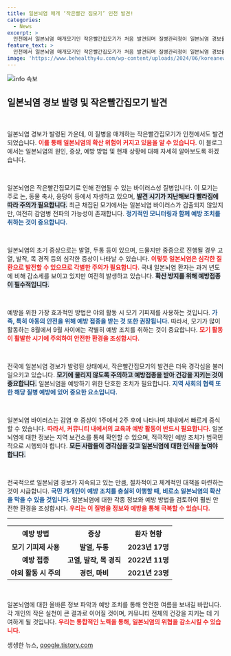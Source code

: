 ```yaml
---
title: 일본뇌염 매개 ‘작은빨간 집모기’ 인천 발견!
categories:
  - News
excerpt: >
  인천에서 일본뇌염 매개모기인 작은빨간집모기가 처음 발견되며 질병관리청이 일본뇌염 경보를 발령했습니다. 모기에 물리지 않도록 주의가 필요합니다!
feature_text: >
  인천에서 일본뇌염 매개모기인 작은빨간집모기가 처음 발견되며 질병관리청이 일본뇌염 경보를 발령했습니다. 모기에 물리지 않도록 주의가 필요합니다!
image: 'https://www.behealthy4u.com/wp-content/uploads/2024/06/koreanews.jpg'
---
```


<p><img src="https://www.behealthy4u.com/wp-content/uploads/2024/06/koreanews.jpg" alt="info 속보" /></p>

<h2 data-ke-size="size26">일본뇌염 경보 발령 및 작은빨간집모기 발견</h2>

<p data-ke-size="size16">&nbsp;</p>

<p>일본뇌염 경보가 발령된 가운데, 이 질병을 매개하는 작은빨간집모기가 인천에서도 발견되었습니다. <b><span style="color: #ee2323;">이를 통해 일본뇌염의 확산 위험이 커지고 있음을 알 수 있습니다.</span></b> 이 블로그에서는 일본뇌염의 원인, 증상, 예방 방법 및 현재 상황에 대해 자세히 알아보도록 하겠습니다. </p>

<p data-ke-size="size16">&nbsp;</p>

<p>일본뇌염은 작은빨간집모기로 인해 전염될 수 있는 바이러스성 질병입니다. 이 모기는 주로 논, 동물 축사, 웅덩이 등에서 자생하고 있으며, <b><span style="background-color: #21538527;">발견 시기가 지난해보다 빨라짐에 따라 주의가 필요합니다.</span></b> 최근 채집된 모기에서는 일본뇌염 바이러스가 검출되지 않았지만, 여전히 감염병 전파의 가능성이 존재합니다. <b><span style="color: #1a5490;">정기적인 모니터링과 함께 예방 조치를 취하는 것이 중요합니다.</span></b></p>

<p data-ke-size="size16">&nbsp;</p>

<p>일본뇌염의 초기 증상으로는 발열, 두통 등이 있으며, 드물지만 중증으로 진행될 경우 고열, 발작, 목 경직 등의 심각한 증상이 나타날 수 있습니다. <b><span style="color: #ee2323;">이렇듯 일본뇌염은 심각한 질환으로 발전할 수 있으므로 각별한 주의가 필요합니다.</span></b> 국내 일본뇌염 환자는 과거 년도에 비해 감소세를 보이고 있지만 여전히 발생하고 있습니다. <b><span style="background-color: #21538527;">확산 방지를 위해 예방접종이 필수적입니다.</span></b>  </p>

<p data-ke-size="size16">&nbsp;</p>

<p>예방을 위한 가장 효과적인 방법은 야외 활동 시 모기 기피제를 사용하는 것입니다. <b><span style="color: #1a5490;">가족, 특히 아동의 안전을 위해 예방 접종을 받는 것 또한 권장됩니다.</span></b> 따라서, 모기가 많이 활동하는 8월에서 9월 사이에는 각별히 예방 조치를 취하는 것이 중요합니다. <b><span style="color: #ee2323;">모기 활동이 활발한 시기에 주의하여 안전한 환경을 조성합시다.</span></b></p>

<p data-ke-size="size16">&nbsp;</p>

<p>전국에 일본뇌염 경보가 발령된 상태에서, 작은빨간집모기의 발견은 더욱 경각심을 불러일으키고 있습니다. <b><span style="background-color: #21538527;">모기에 물리지 않도록 주의하고 예방접종을 받아 건강을 지키는 것이 중요합니다.</span></b> 일본뇌염을 예방하기 위한 단호한 조치가 필요합니다. <b><span style="color: #1a5490;">지역 사회의 협력 또한 해당 질병 예방에 있어 중요한 요소입니다.</span></b>  </p>

<p data-ke-size="size16">&nbsp;</p>

<p>일본뇌염 바이러스는 감염 후 증상이 1주에서 2주 후에 나타나며 체내에서 빠르게 증식할 수 있습니다. <b><span style="color: #ee2323;">따라서, 커뮤니티 내에서의 교육과 예방 활동이 반드시 필요합니다.</span></b> 일본뇌염에 대한 정보는 지역 보건소를 통해 확인할 수 있으며, 적극적인 예방 조치가 범국민적으로 시행되야 합니다. <b><span style="background-color: #21538527;">모든 사람들이 경각심을 갖고 일본뇌염에 대한 인식을 높여야 합니다.</span></b> </p>

<p data-ke-size="size16">&nbsp;</p>

<p>전국적으로 일본뇌염 경보가 지속되고 있는 만큼, 절차적이고 체계적인 대책을 마련하는 것이 시급합니다. <b><span style="color: #1a5490;">국민 개개인이 예방 조치를 충실히 이행할 때, 비로소 일본뇌염의 확산을 막을 수 있을 것입니다.</span></b> 일본뇌염에 대한 각종 정보와 예방 방법을 검토하여 훨씬 안전한 환경을 조성합시다. <b><span style="color: #ee2323;">우리는 이 질병을 정보와 예방을 통해 극복할 수 있습니다.</span></b></p>

<hr>

<table style="width:100%">
  <tr>
    <th style="text-align: center; height: 35px;">예방 방법</th>
    <th style="text-align: center; height: 35px;">증상</th>
    <th style="text-align: center; height: 35px;">환자 현황</th>
  </tr>
  <tr>
    <td style="text-align: center; height: 17px;"><b>모기 기피제 사용</b></td>
    <td style="text-align: center; height: 17px;"><b>발열, 두통</b></td>
    <td style="text-align: center; height: 17px;"><b>2023년 17명</b></td>
  </tr>
  <tr>
    <td style="text-align: center; height: 17px;"><b>예방 접종</b></td>
    <td style="text-align: center; height: 17px;"><b>고열, 발작, 목 경직</b></td>
    <td style="text-align: center; height: 17px;"><b>2022년 11명</b></td>
  </tr>
  <tr>
    <td style="text-align: center; height: 17px;"><b>야외 활동 시 주의</b></td>
    <td style="text-align: center; height: 17px;"><b>경련, 마비</b></td>
    <td style="text-align: center; height: 17px;"><b>2021년 23명</b></td>
  </tr>
</table>

<p data-ke-size="size16">&nbsp;</p>

<p>일본뇌염에 대한 올바른 정보 파악과 예방 조치를 통해 안전한 여름을 보내길 바랍니다. 각 개인의 작은 실천이 큰 결과로 이어질 것이며, 커뮤니티 전체의 건강을 지키는 데 기여하게 될 것입니다. <b><span style="color: #ee2323;">우리는 통합적인 노력을 통해, 일본뇌염의 위협을 감소시킬 수 있습니다.</span></b></p>
생생한 뉴스, <a href="https://qoogle.tistory.com" rel="dofollow">qoogle.tistory.com</a>


